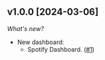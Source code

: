 ## v1.0.0 [2024-03-06]

_What's new?_

- New dashboard:
  - Spotify Dashboard. ([#1](https://github.com/turbot/powerpipe-mod-spotify/pull/1))